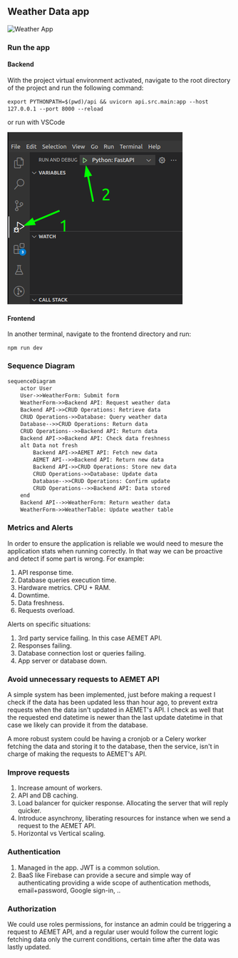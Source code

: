 ## Weather Data app
![Weather App](docs/weather-app.gif)

### Run the app

#### Backend

With the project virtual environment activated, navigate to the root directory of the project and run the following command:

```shell
export PYTHONPATH=$(pwd)/api && uvicorn api.src.main:app --host 127.0.0.1 --port 8000 --reload
```
or run with VSCode

![Backend on VSCode](docs/run-backend-with-vscode.png)

#### Frontend

In another terminal, navigate to the frontend directory and run:

```shell
npm run dev
```

### Sequence Diagram
```mermaid
sequenceDiagram
    actor User
    User->>WeatherForm: Submit form
    WeatherForm->>Backend API: Request weather data
    Backend API->>CRUD Operations: Retrieve data
    CRUD Operations->>Database: Query weather data
    Database-->>CRUD Operations: Return data
    CRUD Operations-->>Backend API: Return data
    Backend API->>Backend API: Check data freshness
    alt Data not fresh
        Backend API->>AEMET API: Fetch new data
        AEMET API-->>Backend API: Return new data
        Backend API->>CRUD Operations: Store new data
        CRUD Operations->>Database: Update data
        Database-->>CRUD Operations: Confirm update
        CRUD Operations-->>Backend API: Data stored
    end
    Backend API-->>WeatherForm: Return weather data
    WeatherForm->>WeatherTable: Update weather table
```

### Metrics and Alerts

In order to ensure the application is reliable we would need to mesure the application stats
when running correctly. In that way we can be proactive and detect if some part is wrong.
For example:
1. API response time.
2. Database queries execution time.
3. Hardware metrics. CPU + RAM.
4. Downtime.
5. Data freshness.
6. Requests overload.


Alerts on specific situations:
1. 3rd party service failing. In this case AEMET API.
2. Responses failing.
3. Database connection lost or queries failing.
4. App server or database down.


### Avoid unnecessary requests to AEMET API

A simple system has been implemented, just before making a request I check if the
data has been updated less than hour ago, to prevent extra requests when the data
isn't updated in AEMET's API.
I check as well that the requested end datetime is newer than the last update datetime in that case we likely can provide it from the database.

A more robust system could be having a cronjob or a Celery worker fetching the data and storing it to the database, then the service, isn't in charge of making the requests to AEMET's API.


### Improve requests

1. Increase amount of workers.
2. API and DB caching.
3. Load balancer for quicker response. Allocating the server that will reply quicker.
4. Introduce asynchrony, liberating resources for instance when we send a request
   to the AEMET API.
5. Horizontal vs Vertical scaling.


### Authentication

1. Managed in the app. JWT is a common solution.
2. BaaS like Firebase can provide a secure and simple way of authenticating providing a wide scope of authentication methods, email+password, Google sign-in, ..

### Authorization

We could use roles permissions, for instance an admin could be triggering a request
to AEMET API, and a regular user would follow the current logic fetching data only the current conditions, certain time after the data was lastly updated.
